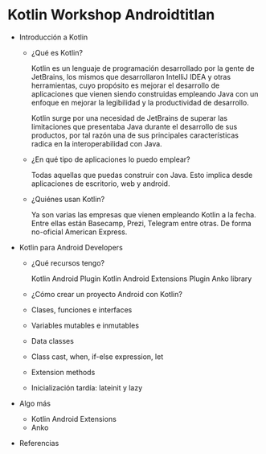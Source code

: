 # Kotlin Workshop Androidtitlan

* Introducción a Kotlin
    * ¿Qué es Kotlin?
    
        Kotlin es un lenguaje de programación desarrollado por la gente de JetBrains, los mismos que desarrollaron IntelliJ IDEA y otras herramientas, cuyo propósito es mejorar el desarrollo de aplicaciones que vienen siendo construidas empleando Java con un enfoque en mejorar la legibilidad y la productividad de desarrollo. 
        
        Kotlin surge por una necesidad de JetBrains de superar las limitaciones que presentaba Java durante el desarrollo de sus productos, por tal razón una de sus principales características radica en la interoperabilidad con Java.

    * ¿En qué tipo de aplicaciones lo puedo emplear?

        Todas aquellas que puedas construir con Java. Esto implica desde aplicaciones de escritorio, web y android.

    * ¿Quiénes usan Kotlin?

        Ya son varias las empresas que vienen empleando Kotlin a la fecha. Entre ellas están Basecamp, Prezi, Telegram entre otras. De forma no-oficial American Express.

* Kotlin para Android Developers

    * ¿Qué recursos tengo?

        Kotlin Android Plugin
        Kotlin Android Extensions Plugin
        Anko library

    * ¿Cómo crear un proyecto Android con Kotlin?
    * Clases, funciones e interfaces
    * Variables mutables e inmutables
    * Data classes
    * Class cast, when, if-else expression, let
    * Extension methods
    * Inicialización tardía: lateinit y lazy
* Algo más
    * Kotlin Android Extensions
    * Anko
* Referencias
